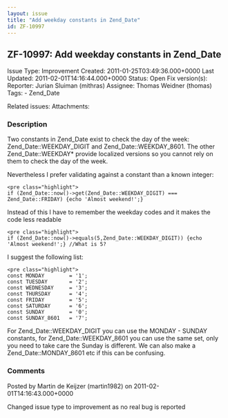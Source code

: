 ```yaml
---
layout: issue
title: "Add weekday constants in Zend_Date"
id: ZF-10997
---
```


ZF-10997: Add weekday constants in Zend\_Date
---------------------------------------------

 Issue Type: Improvement Created: 2011-01-25T03:49:36.000+0000 Last Updated: 2011-02-01T14:16:44.000+0000 Status: Open Fix version(s): 
 Reporter:  Jurian Sluiman (mithras)  Assignee:  Thomas Weidner (thomas)  Tags: - Zend\_Date
 
 Related issues: 
 Attachments: 
### Description

Two constants in Zend\_Date exist to check the day of the week: Zend\_Date::WEEKDAY\_DIGIT and Zend\_Date::WEEKDAY\_8601. The other Zend\_Date::WEEKDAY\* provide localized versions so you cannot rely on them to check the day of the week.

Nevertheless I prefer validating against a constant than a known integer:

 
    <pre class="highlight">
    if (Zend_Date::now()->get(Zend_Date::WEEKDAY_DIGIT) === Zend_Date::FRIDAY) {echo 'Almost weekend!';}


Instead of this I have to remember the weekday codes and it makes the code less readable

 
    <pre class="highlight">
    if (Zend_Date::now()->equals(5,Zend_Date::WEEKDAY_DIGIT)) {echo 'Almost weekend!';} //What is 5?


I suggest the following list:

 
    <pre class="highlight">
    const MONDAY        = '1';
    const TUESDAY       = '2';
    const WEDNESDAY     = '3';
    const THURSDAY      = '4';
    const FRIDAY        = '5';
    const SATURDAY      = '6';
    const SUNDAY        = '0';
    const SUNDAY_8601   = '7';


For Zend\_Date::WEEKDAY\_DIGIT you can use the MONDAY - SUNDAY constants, for Zend\_Date::WEEKDAY\_8601 you can use the same set, only you need to take care the Sunday is different. We can also make a Zend\_Date::MONDAY\_8601 etc if this can be confusing.

 

 

### Comments

Posted by Martin de Keijzer (martin1982) on 2011-02-01T14:16:43.000+0000

Changed issue type to improvement as no real bug is reported

 

 
